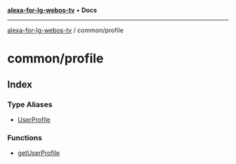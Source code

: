 [**alexa-for-lg-webos-tv**](../../README.md) • **Docs**

***

[alexa-for-lg-webos-tv](../../modules.md) / common/profile

# common/profile

## Index

### Type Aliases

- [UserProfile](type-aliases/UserProfile.md)

### Functions

- [getUserProfile](functions/getUserProfile.md)
